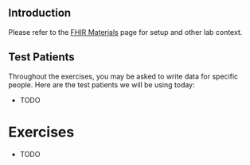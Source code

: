 ## Introduction

Please refer to the [FHIR Materials](FHIR-Materials) page for setup and other lab context.

## Test Patients

Throughout the exercises, you may be asked to write data for specific people. Here are the test patients we will be using today:

* TODO

# Exercises

* TODO